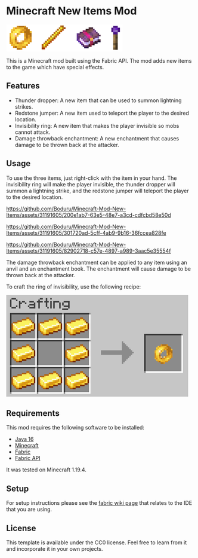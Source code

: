 # Minecraft New Items Mod

![itemsPicture.png](screenshots%2FitemsPicture.png)

This is a Minecraft mod built using the Fabric API. The mod adds new items to the game which have special effects.

## Features
- Thunder dropper: A new item that can be used to summon lightning strikes.
- Redstone jumper: A new item used to teleport the player to the desired location.
- Invisibility ring: A new item that makes the player invisible so mobs cannot attack.
- Damage throwback enchantment: A new enchantment that causes damage to be thrown back at the attacker.

## Usage

To use the three items, just right-click with the item in your hand. The invisibility ring will make the player invisible, the thunder dropper will summon a lightning strike, and the redstone jumper will teleport the player to the desired location.



https://github.com/Boduru/Minecraft-Mod-New-Items/assets/31191605/200e1ab7-63e5-48e7-a3cd-cdfcbd58e50d




https://github.com/Boduru/Minecraft-Mod-New-Items/assets/31191605/301720ad-5cff-4ab9-9b16-36fccea828fe




https://github.com/Boduru/Minecraft-Mod-New-Items/assets/31191605/82902718-c57e-4897-a989-3aac5e35554f




The damage throwback enchantment can be applied to any item using an anvil and an enchantment book. The enchantment will cause damage to be thrown back at the attacker.

To craft the ring of invisibility, use the following recipe:

![craftingRecipeRing.png](screenshots%2FcraftingRecipeRing.png)

## Requirements

This mod requires the following software to be installed:

- [Java 16](https://www.oracle.com/java/technologies/javase-jdk16-downloads.html)
- [Minecraft](https://www.minecraft.net/en-us/store/minecraft-java-edition)
- [Fabric](https://fabricmc.net/use/)
- [Fabric API](https://www.curseforge.com/minecraft/mc-mods/fabric-api)

It was tested on Minecraft 1.19.4.

## Setup

For setup instructions please see the [fabric wiki page](https://fabricmc.net/wiki/tutorial:setup) that relates to the IDE that you are using.

## License

This template is available under the CC0 license. Feel free to learn from it and incorporate it in your own projects.
